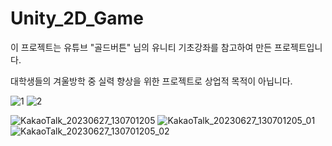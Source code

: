 
# Unity_2D_Game

이 프로젝트는 유튜브 "골드버튼" 님의 유니티 기초강좌를 참고하여 만든 프로젝트입니다.

대학생들의 겨울방학 중 실력 향상을 위한 프로젝트로 상업적 목적이 아닙니다.

![1](https://github.com/ChoiSW99/Unity_2D_Game/assets/84121891/a358f771-f009-4cfb-bc0d-fe607960277a)
![2](https://github.com/ChoiSW99/Unity_2D_Game/assets/84121891/ff731902-edcd-41ac-bd3d-4f8a5611ec1a)

![KakaoTalk_20230627_130701205](https://github.com/ChoiSW99/Unity_2D_Game/assets/84121891/e7cee608-da25-4cf0-896c-5d31d75f0f41)
![KakaoTalk_20230627_130701205_01](https://github.com/ChoiSW99/Unity_2D_Game/assets/84121891/ff6a7f91-7b5f-4028-b4d8-b8e1d585aebd)
![KakaoTalk_20230627_130701205_02](https://github.com/ChoiSW99/Unity_2D_Game/assets/84121891/c815650e-2a1e-4dec-847d-4b0d237ade2a)
